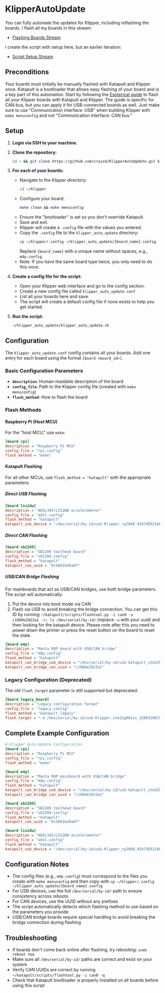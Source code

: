 # KlipperAutoUpdate

You can fully automate the updates for Klipper, including reflashing the boards. I flash all my boards in this stream:

- [Flashing Boards Stream](https://www.youtube.com/watch?v=tLyi-2RE09s&list=PL1fjlNqlUKnUjV9GKHGI1oXRcxDsKKw-X&index=32)

I create the script with setup here, but an earlier iteration:

- [Script Setup Stream](https://www.youtube.com/watch?v=tne5wVYEaQs&list=PL1fjlNqlUKnUjV9GKHGI1oXRcxDsKKw-X&index=33)

## Preconditions

Your boards must initially be manually flashed with Katapult and Klipper once. Katapult is a bootloader that allows easy flashing of your board and is a key part of this automation. Start by following the [Esoterical guide](https://canbus.esoterical.online/mainboard_flashing.html) to flash all your Klipper boards with Katapult and Klipper. The guide is specific for CAN bus, but you can apply it for USB-connected boards as well. Just make sure to use "Communication interface: USB" when building Klipper with `make menuconfig` and not "Communication interface: CAN bus."

## Setup

1. **Login via SSH to your machine.**
2. **Clone the repository:**
   ```bash
   cd ~ && git clone https://github.com/crysxd/KlipperAutoUpdate.git klipper_auto_update
   ```
3. **For each of your boards:**
   - Navigate to the Klipper directory:
     ```bash
     cd ~/klipper
     ```
   - Configure your board:
     ```bash
     make clean && make menuconfig
     ```
   - Ensure the "bootloader" is set so you don't override Katapult.
   - Save and exit.
   - Klipper will create a `.config` file with the values you entered.
   - Copy the `.config` file to the `klipper_auto_update` directory:
     ```bash
     cp ~/klipper/.config ~/klipper_auto_update/{board_name}.config
     ```
     Replace `{board_name}` with a unique name without spaces, e.g., `m4p.config`.
   - Note: If you have the same board type twice, you only need to do this once.

4. **Create a config file for the script:**
   - Open your Klipper web interface and go to the config section.
   - Create a new config file called `klipper_auto_update.conf`. 
   - List all your boards here and save.
   - The script will create a default config file if none exists to help you get started.

5. **Run the script:**
   ```bash
   ~/klipper_auto_update/klipper_auto_update.sh
   ```

## Configuration

The `klipper_auto_update.conf` config contains all your boards. Add one entry for each board using the format `[board <board_id>]`. 

### Basic Configuration Parameters

- **`description`**: Human-readable description of the board
- **`config_file`**: Path to the Klipper config file (created with `make menuconfig`)
- **`flash_method`**: How to flash the board

### Flash Methods

#### Raspberry Pi (Host MCU)
For the "host MCU," use `make`:
```ini
[board rpi]
description = "Raspberry Pi MCU"
config_file = "rpi.config"
flash_method = "make"
```

#### Katapult Flashing
For all other MCUs, use `flash_method = "katapult"` with the appropriate parameters:

##### Direct USB Flashing
```ini
[board lis2dw]
description = "ADXL345/LIS2DW accelerometer"
config_file = "adxl.config"
flash_method = "katapult"
katapult_usb_device = "/dev/serial/by-id/usb-Klipper_rp2040_45474E621A86D2CA-if00"
```

##### Direct CAN Flashing
```ini
[board sb2209]
description = "SB2209 toolhead board"
config_file = "sb2209.config"
flash_method = "katapult"
katapult_can_uuid = "9c50d1bd9a07"
```

##### USB/CAN Bridge Flashing
For mainboards that act as USB/CAN bridges, use both bridge parameters. The script will automatically:
1. Put the device into boot mode via CAN
2. Flash via USB to avoid breaking the bridge connection. You can get this ID by running `~/katapult/scripts/flashtool.py -i can0 -u c1980e2023a1 -r; ls /dev/serial/by-id/` (replace `-u` with your uuid) and then looking for the katapult device. Please note after this you need to power down the printer or press the reset button on the board to reset the state.

```ini
[board m4p]
description = "Manta M8P board with USB/CAN bridge"
config_file = "m8p.config"
flash_method = "katapult"
katapult_can_bridge_usb_device = "/dev/serial/by-id/usb-katapult_stm32h723xx_140028000951313339373836-if00"
katapult_can_bridge_can_uuid = "c1980e2023a1"
```

### Legacy Configuration (Deprecated)
The old `flash_target` parameter is still supported but deprecated:
```ini
[board legacy_board]
description = "Legacy configuration format"
config_file = "legacy.config"
flash_method = "katapult_legacy"
flash_target = "-d /dev/serial/by-id/usb-Klipper_stm32g0b1xx_3200310019504B5735313920-if00"
```

## Complete Example Configuration

```ini
# Klipper Auto-Update Configuration
[board rpi]
description = "Raspberry Pi MCU"
config_file = "rpi.config"
flash_method = "make"

[board m4p]
description = "Manta M4P mainboard with USB/CAN bridge"
config_file = "m4p.config"
flash_method = "katapult"
katapult_can_bridge_usb_device = "/dev/serial/by-id/usb-katapult_stm32h723xx_140028000951313339373836-if00"
katapult_can_bridge_can_uuid = "c1980e2023a1"

[board sb2209]
description = "SB2209 toolhead board"
config_file = "sb2209.config"
flash_method = "katapult"
katapult_can_uuid = "9c50d1bd9a07"

[board lis2dw]
description = "ADXL345/LIS2DW accelerometer"
config_file = "adxl.config"
flash_method = "katapult"
katapult_usb_device = "/dev/serial/by-id/usb-Klipper_rp2040_45474E621A86D2CA-if00"
```

## Configuration Notes

- The config files (e.g., `m4p.config`) must correspond to the files you create with `make menuconfig` and then copy with `cp ~/klipper/.config ~/klipper_auto_update/{board_name}.config`
- For USB devices, use the full `/dev/serial/by-id/` path to ensure consistency across reboots
- For CAN devices, use the UUID without any prefixes
- The script automatically detects which flashing method to use based on the parameters you provide
- USB/CAN bridge boards require special handling to avoid breaking the bridge connection during flashing

## Troubleshooting

- If boards don't come back online after flashing, try rebooting: `sudo reboot now`
- Make sure all `/dev/serial/by-id/` paths are correct and exist on your system
- Verify CAN UUIDs are correct by running `~/katapult/scripts/flashtool.py -i can0 -q`
- Check that Katapult bootloader is properly installed on all boards before using this script